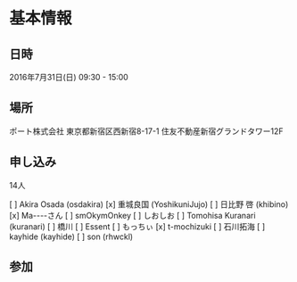 基本情報
========

日時
----

2016年7月31日(日) 09:30 - 15:00

場所
----

ポート株式会社
東京都新宿区西新宿8-17-1 住友不動産新宿グランドタワー12F

申し込み
--------

14人

[ ] Akira Osada (osdakira)
[x] 重城良国 (YoshikuniJujo)
[ ] 日比野 啓 (khibino)
[x] Ma----さん
[ ] smOkymOnkey
[ ] しおしお
[ ] Tomohisa Kuranari (kuranari)
[ ] 橋川
[ ] Essent
[ ] もっちぃ
[x] t-mochizuki
[ ] 石川拓海
[ ] kayhide (kayhide)
[ ] son (rhwckl)

参加
----
